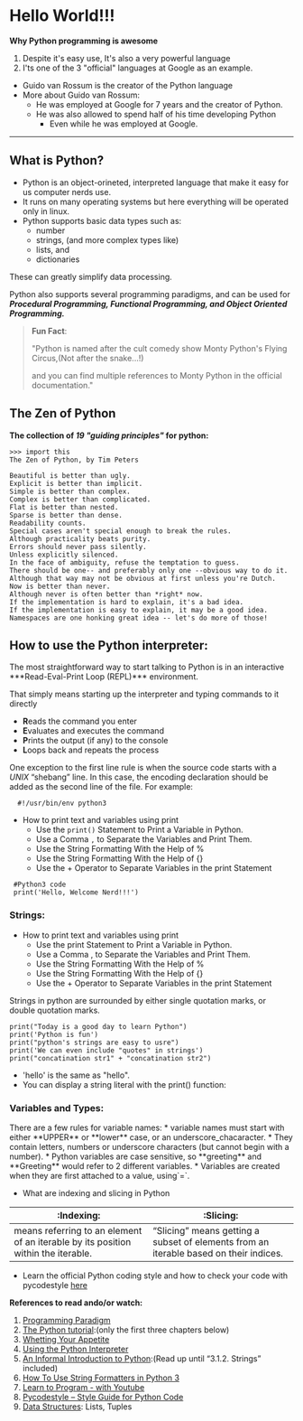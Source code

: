 Hello World!!!
==================
**Why Python programming is awesome**
  1. Despite it's easy use, It's also a very powerful language
  2. I'ts one of the 3 "official" languages at Google as an example.
* Guido van Rossum is the creator of the Python language
* More about Guido van Rossum:
  * He was employed at Google for 7 years and the creator of Python.
  * He was also allowed to spend half of his time developing Python 
    * Even while he was employed at Google.

--------------------
What is Python?
--------------------

-  Python is an object-orineted, interpreted language that make it easy for us computer nerds use.
-  It runs on many operating systems but here everything will be operated only in linux.
-  Python supports basic data types such as:
    * number
    * strings, (and more complex types like)
    * lists, and
    * dictionaries
<p>
These can greatly simplify data processing.

Python also supports several programming paradigms, and can be used for
***Procedural Programming, Functional Programming, and Object Oriented Programming.***

</p>

> **Fun Fact**:
> 
> "Python is named after the cult comedy show
> Monty Python's Flying Circus,(Not after the snake...!)
> 
> and you can find multiple references to Monty Python in the official documentation."


## The Zen of Python

**The collection of *19 "guiding principles"* for python:**

```
>>> import this
The Zen of Python, by Tim Peters

Beautiful is better than ugly.
Explicit is better than implicit.
Simple is better than complex.
Complex is better than complicated.
Flat is better than nested.
Sparse is better than dense.
Readability counts.
Special cases aren't special enough to break the rules.
Although practicality beats purity.
Errors should never pass silently.
Unless explicitly silenced.
In the face of ambiguity, refuse the temptation to guess.
There should be one-- and preferably only one --obvious way to do it.
Although that way may not be obvious at first unless you're Dutch.
Now is better than never.
Although never is often better than *right* now.
If the implementation is hard to explain, it's a bad idea.
If the implementation is easy to explain, it may be a good idea.
Namespaces are one honking great idea -- let's do more of those!
```

## How to use the Python interpreter:

<p>
The most straightforward way to start talking to Python is in an interactive
***Read-Eval-Print Loop (REPL)*** environment.

That simply means starting up the interpreter and typing commands to it directly

  * **R**eads the command you enter
  * **E**valuates and executes the command
  * **P**rints the output (if any) to the console
  * **L**oops back and repeats the process

One exception to the first line rule is when the source code starts with a *UNIX* “shebang” line.
In this case, the encoding declaration should be added as the second line of the file.
For example:

```
  #!/usr/bin/env python3
```
</p>

* How to print text and variables using print
  * Use the `print()` Statement to Print a Variable in Python.
  * Use a Comma `,` to Separate the Variables and Print Them.
  * Use the String Formatting With the Help of %
  * Use the String Formatting With the Help of {}
  * Use the + Operator to Separate Variables in the print Statement

```
 #Python3 code
 print('Hello, Welcome Nerd!!!')
```

### Strings:
<p>

* How to print text and variables using print
  * Use the print Statement to Print a Variable in Python.
  * Use a Comma , to Separate the Variables and Print Them.
  * Use the String Formatting With the Help of %
  * Use the String Formatting With the Help of {}
  * Use the + Operator to Separate Variables in the print Statement

Strings in python are surrounded by either single quotation marks,
or double quotation marks.

```
print("Today is a good day to learn Python")
print('Python is fun')
print("python's strings are easy to usre")
print('We can even include "quotes" in strings')
print("concatination str1" + "concatination str2")
```
  * 'hello' is the same as "hello".
  * You can display a string literal with the print() function:
</p>

### Variables and Types:
<p>
There are a few rules for variable names:
  * variable names must start with either **UPPER** or **lower** case, or an underscore_chacaracter.
  * They contain letters, numbers or underscore characters (but cannot begin with a number).
  * Python variables are case sensitive, so **greeting** and **Greeting** would refer to 2 different variables.
  * Variables are created when they are first attached to a value, using`=`.

* What are indexing and slicing in Python

|:Indexing: |:Slicing:|
|-----------|---------|
| means referring to an element of an iterable by its position within the iterable.| “Slicing” means getting a subset of elements from an iterable based on their indices.|

* Learn the official Python coding style and
how to check your code with pycodestyle [here](https://www.python.org/dev/peps/pep-0008/)



**References to read ando/or watch:**
1. [Programming Paradigm](https://www.geeksforgeeks.org/introduction-of-programming-paradigms/)
2. [The Python tutorial](https://docs.python.org/3/tutorial/index.html):(only the first three chapters below)
3. [Whetting Your Appetite](https://docs.python.org/3/tutorial/appetite.html)
4. [Using the Python Interpreter](https://docs.python.org/3/tutorial/interpreter.html)
5. [An Informal Introduction to Python](https://docs.python.org/3/tutorial/introduction.html):(Read up until “3.1.2. Strings” included)
6. [How To Use String Formatters in Python 3](https://www.digitalocean.com/community/tutorials/how-to-use-string-formatters-in-python-3)
7. [Learn to Program - with Youtube](https://www.youtube.com/playlist?list=PLGLfVvz_LVvTn3cK5e6LjhgGiSeVlIRwt)
8. [Pycodestyle – Style Guide for Python Code](https://www.youtube.com/playlist?list=PLGLfVvz_LVvTn3cK5e6LjhgGiSeVlIRwt)
9. [Data Structures](https://docs.google.com/document/d/1J76h1U-Wr9UuPt8r-vJzuH2Kz0bsaUtIbXVKFtP9mxw/edit#heading=h.eas149mgalrd): Lists, Tuples
